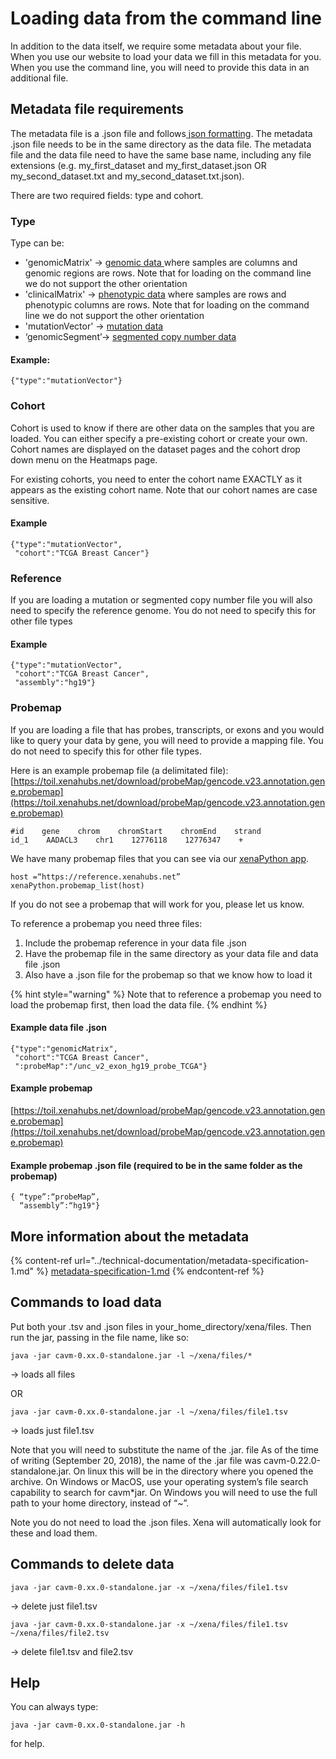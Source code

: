 # Loading data from the command line

In addition to the data itself, we require some metadata about your file. When you use our website to load your data we fill in this metadata for you. When you use the command line, you will need to provide this data in an additional file.

## **Metadata file requirements**

The metadata file is a .json file and follows[ json formatting](http://www.w3schools.com/json/). The metadata .json file needs to be in the same directory as the data file. The metadata file and the data file need to have the same base name, including any file extensions (e.g. my\_first\_dataset and my\_first\_dataset.json OR my\_second\_dataset.txt and my\_second\_dataset.txt.json).

There are two required fields: type and cohort.

### Type

Type can be:

* 'genomicMatrix' -> [genomic data ](data-format-specifications.md#basic-genomic-data-numbers-in-a-rectangle-matrix-spreadsheet)where samples are columns and genomic regions are rows. Note that for loading on the command line we do not support the other orientation
* 'clinicalMatrix' -> [phenotypic data](data-format-specifications.md#basic-phenotypic-data-categories-or-non-genomic-in-a-rectangle-matrix-spreadsheet) where samples are rows and phenotypic columns are rows. Note that for loading on the command line we do not support the other orientation
* 'mutationVector' -> [mutation data](data-format-specifications.md#advanced-positional-data)
* ‘genomicSegment’-> [segmented copy number data](data-format-specifications.md#advanced-segmented-data)

#### Example:

```
{"type":"mutationVector"}
```

### **Cohort**

Cohort is used to know if there are other data on the samples that you are loaded. You can either specify a pre-existing cohort or create your own. Cohort names are displayed on the dataset pages and the cohort drop down menu on the Heatmaps page.

For existing cohorts, you need to enter the cohort name EXACTLY as it appears as the existing cohort name. Note that our cohort names are case sensitive.

#### Example

```
{"type":"mutationVector", 
 "cohort":"TCGA Breast Cancer"}
```

### **Reference**

If you are loading a mutation or segmented copy number file you will also need to specify the reference genome. You do not need to specify this for other file types

#### Example

```
{"type":"mutationVector", 
 "cohort":"TCGA Breast Cancer", 
 "assembly":"hg19"}
```

### **Probemap**

If you are loading a file that has probes, transcripts, or exons and you would like to query your data by gene, you will need to provide a mapping file. You do not need to specify this for other file types.

Here is an example probemap file (a delimitated file): [https://toil.xenahubs.net/download/probeMap/gencode.v23.annotation.gene.probemap](https://toil.xenahubs.net/download/probeMap/gencode.v23.annotation.gene.probemap)

```
#id    gene    chrom    chromStart    chromEnd    strand 
id_1    AADACL3    chr1    12776118    12776347    +
```

We have many probemap files that you can see via our [xenaPython app](../overview-of-features/accessing-data-through-python.md).

```
host =“https://reference.xenahubs.net”
xenaPython.probemap_list(host)
```

If you do not see a probemap that will work for you, please let us know.

To reference a probemap you need three files:

1. Include the probemap reference in your data file .json
2. Have the probemap file in the same directory as your data file and data file .json
3. Also have a .json file for the probemap so that we know how to load it

{% hint style="warning" %}
Note that to reference a probemap you need to load the probemap first, then load the data file.
{% endhint %}

#### Example data file .json

```
{"type":"genomicMatrix", 
 "cohort":"TCGA Breast Cancer", 
 ":probeMap":"/unc_v2_exon_hg19_probe_TCGA"}
```

#### Example probemap

[https://toil.xenahubs.net/download/probeMap/gencode.v23.annotation.gene.probemap](https://toil.xenahubs.net/download/probeMap/gencode.v23.annotation.gene.probemap)

#### Example probemap .json file (required to be in the same folder as the probemap)

```
{ “type”:“probeMap”, 
  “assembly”:“hg19"}
```

## **More information about the metadata**

{% content-ref url="../technical-documentation/metadata-specification-1.md" %}
[metadata-specification-1.md](../technical-documentation/metadata-specification-1.md)
{% endcontent-ref %}

## **Commands to load data**

Put both your .tsv and .json files in your\_home\_directory/xena/files. Then run the jar, passing in the file name, like so:

```
java -jar cavm-0.xx.0-standalone.jar -l ~/xena/files/*
```

→ loads all files

OR

```
java -jar cavm-0.xx.0-standalone.jar -l ~/xena/files/file1.tsv
```

→ loads just file1.tsv

Note that you will need to substitute the name of the .jar. file As of the time of writing (September 20, 2018), the name of the .jar file was cavm-0.22.0-standalone.jar. On linux this will be in the directory where you opened the archive. On Windows or MacOS, use your operating system’s file search capability to search for cavm\*jar. On Windows you will need to use the full path to your home directory, instead of “\~”.

Note you do not need to load the .json files. Xena will automatically look for these and load them.

## **Commands to delete data**

```
java -jar cavm-0.xx.0-standalone.jar -x ~/xena/files/file1.tsv
```

→ delete just file1.tsv

```
java -jar cavm-0.xx.0-standalone.jar -x ~/xena/files/file1.tsv ~/xena/files/file2.tsv
```

→ delete file1.tsv and file2.tsv

## Help

You can always type:

```
java -jar cavm-0.xx.0-standalone.jar -h
```

for help.
